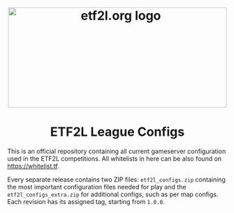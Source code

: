 <h1 align="center">
  <a href="https://etf2l.org">
    <img src="https://etf2l.org/wp-content/uploads/2018/07/2018_etf2l_long_nobackground.png" alt="etf2l.org logo" width="500" height="230">
  </a>
</h1>

<h1 align="center">ETF2L League Configs</h1>

This is an official repository containing all current gameserver configuration used in the ETF2L competitions. All whitelists in here can be also found on https://whitelist.tf.

Every separate release contains two ZIP files: `etf2l_configs.zip` containing the most important configuration files needed for play and the `etf2l_configs_extra.zip` for additional configs, such as per map configs. Each revision has its assigned tag, starting from `1.0.0`.

